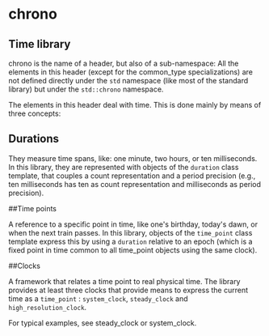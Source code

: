 # chrono

## Time library
chrono is the name of a header, but also of a sub-namespace: All the elements in this header (except for the common_type specializations) are not defined directly under the `std` namespace (like most of the standard library) but under the `std::chrono` namespace.

The elements in this header deal with time. This is done mainly by means of three concepts:

## Durations

They measure time spans, like: one minute, two hours, or ten milliseconds.
In this library, they are represented with objects of the `duration` class template, that couples a count representation and a period precision (e.g., ten milliseconds has ten as count representation and milliseconds as period precision).

##Time points

A reference to a specific point in time, like one's birthday, today's dawn, or when the next train passes.
In this library, objects of the `time_point` class template express this by using a `duration` relative to an epoch (which is a fixed point in time common to all time_point objects using the same clock).

##Clocks

A framework that relates a time point to real physical time.
The library provides at least three clocks that provide means to express the current time as a `time_point` : `system_clock`, `steady_clock` and `high_resolution_clock`.

For typical examples, see steady_clock or system_clock.


